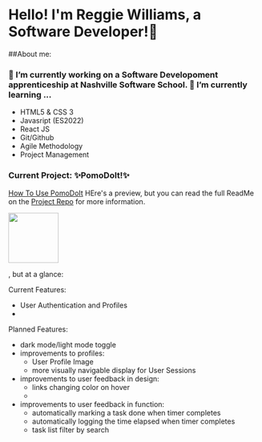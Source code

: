 <!-- 
 todo: 
- ✅insert project link  
- insert video link
- insert landing page Gif/Preview
- brainstorm necessary sections
- retape that walkthrough of your site (maybe could be your taping of yoru front end capstone??)
- include contacts:
  - email 
  - linkedIn
  - Github Profile 
-->


# Hello! I'm Reggie Williams, a Software Developer!👋
##About me:

### 🔭 I’m currently working on a Software Developoment apprenticeship at Nashville Software School. 🌱 I’m currently learning ...
- HTML5 & CSS 3
- Javasript (ES2022)
- React JS
- Git/Github
- Agile Methodology
- Project Management

### Current Project: ✨PomoDoIt!✨ <!-- eventually this title should lead to the propduction version-->
[How To Use PomoDoIt](https://youtu.be/A8ErLGWZHAY)
HEre's a preview, but you can read the full ReadMe on the [Project Repo](https://github.com/yungreg/pomodoit-app/tree/DEMO) for more information.


  <img src="https://media.giphy.com/media/GFF2HW11Cv9fJtTVpW/giphy-downsized-large.gif" width="100"/>

, but at a glance: 

Current Features:
- User Authentication and Profiles
- 

Planned Features:
- dark mode/light mode toggle
- improvements to profiles: 
  - User Profile Image 
  - more visually navigable display for User Sessions
- improvements to user feedback in design:
  - links changing color on hover
  - 
- improvements to user feedback in function:
  - automatically marking a task done when timer completes
  - automatically logging the time elapsed when timer completes
  - task list filter by search

<!--
**yungreg/yungreg** is a ✨ _special_ ✨ repository because its `README.md` (this file) appears on your GitHub profile.

Here are some ideas to get you started:




https://github.com/yungreg/pomodoit-app/tree/DEMO


- 👯 I’m looking to collaborate on ...
- 🤔 I’m looking for help with ...
- 💬 Ask me about ...
- 📫 How to reach me: ...
- 😄 Pronouns: ...
- ⚡ Fun fact: ...
-->
